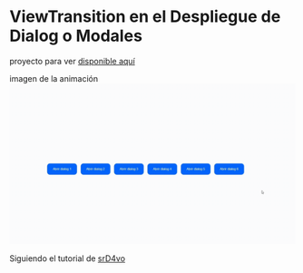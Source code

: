 # ViewTransition en el Despliegue de Dialog o Modales

proyecto para ver [disponible aquí](https://sukushaing.github.io/ViewTransition-Modal/)

imagen de la animación
![](https://raw.githubusercontent.com/SuKuShaing/ViewTransition-Modal/refs/heads/main/gif%20modal%20desplegable.gif)

Siguiendo el tutorial de [srD4vo](https://youtu.be/r_eG2YCMprQ?si=9LA-X2wlEdPUa2Uj)